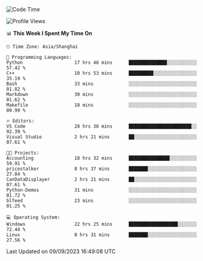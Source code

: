 <!--START_SECTION:waka-->
![Code Time](http://img.shields.io/badge/Code%20Time-1%2C242%20hrs%2051%20mins-blue)

![Profile Views](http://img.shields.io/badge/Profile%20Views-0-blue)

📊 **This Week I Spent My Time On** 

```text
🕑︎ Time Zone: Asia/Shanghai

💬 Programming Languages: 
Python                   17 hrs 46 mins      ██████████████░░░░░░░░░░░   57.42 % 
C++                      10 hrs 53 mins      █████████░░░░░░░░░░░░░░░░   35.19 % 
Bash                     33 mins             ░░░░░░░░░░░░░░░░░░░░░░░░░   01.82 % 
Markdown                 30 mins             ░░░░░░░░░░░░░░░░░░░░░░░░░   01.62 % 
Makefile                 18 mins             ░░░░░░░░░░░░░░░░░░░░░░░░░   00.99 % 

🔥 Editors: 
VS Code                  28 hrs 36 mins      ███████████████████████░░   92.39 % 
Visual Studio            2 hrs 21 mins       ██░░░░░░░░░░░░░░░░░░░░░░░   07.61 % 

🐱‍💻 Projects: 
Accounting               18 hrs 32 mins      ███████████████░░░░░░░░░░   59.91 % 
pricestalker             8 hrs 37 mins       ███████░░░░░░░░░░░░░░░░░░   27.84 % 
CanDataDisplayer         2 hrs 21 mins       ██░░░░░░░░░░░░░░░░░░░░░░░   07.61 % 
Python-Demos             31 mins             ░░░░░░░░░░░░░░░░░░░░░░░░░   01.72 % 
blfeed                   23 mins             ░░░░░░░░░░░░░░░░░░░░░░░░░   01.25 % 

💻 Operating System: 
Windows                  22 hrs 25 mins      ██████████████████░░░░░░░   72.44 % 
Linux                    8 hrs 31 mins       ███████░░░░░░░░░░░░░░░░░░   27.56 % 
```


 Last Updated on 09/09/2023 16:49:08 UTC
<!--END_SECTION:waka-->